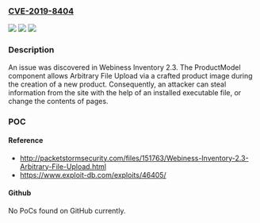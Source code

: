 ### [CVE-2019-8404](https://cve.mitre.org/cgi-bin/cvename.cgi?name=CVE-2019-8404)
![](https://img.shields.io/static/v1?label=Product&message=n%2Fa&color=blue)
![](https://img.shields.io/static/v1?label=Version&message=n%2Fa&color=blue)
![](https://img.shields.io/static/v1?label=Vulnerability&message=n%2Fa&color=brighgreen)

### Description

An issue was discovered in Webiness Inventory 2.3. The ProductModel component allows Arbitrary File Upload via a crafted product image during the creation of a new product. Consequently, an attacker can steal information from the site with the help of an installed executable file, or change the contents of pages.

### POC

#### Reference
- http://packetstormsecurity.com/files/151763/Webiness-Inventory-2.3-Arbitrary-File-Upload.html
- https://www.exploit-db.com/exploits/46405/

#### Github
No PoCs found on GitHub currently.


